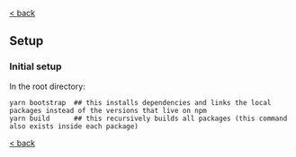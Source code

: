 [< back](https://github.com/cosmology-tech/telescope/blob/main/docs/README.md)

## Setup

### Initial setup

In the root directory:

```
yarn bootstrap  ## this installs dependencies and links the local packages instead of the versions that live on npm
yarn build      ## this recursively builds all packages (this command also exists inside each package)
```

[< back](https://github.com/cosmology-tech/telescope/blob/main/docs/README.md)